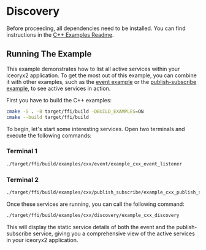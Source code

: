 # Discovery

Before proceeding, all dependencies need to be installed. You can find
instructions in the [C++ Examples Readme](../README.md).

## Running The Example

This example demonstrates how to list all active services within your iceoryx2
application. To get the most out of this example, you can combine it with other
examples, such as the [event example](../event/) or the
[publish-subscribe example](../publish_subscribe/), to see active services in
action.

First you have to build the C++ examples:

```sh
cmake -S . -B target/ffi/build -DBUILD_EXAMPLES=ON
cmake --build target/ffi/build
```

To begin, let's start some interesting services. Open two terminals and execute
the following commands:

### Terminal 1

```sh
./target/ffi/build/examples/cxx/event/example_cxx_event_listener
```

### Terminal 2

```sh
./target/ffi/build/examples/cxx/publish_subscribe/example_cxx_publish_subscribe_subscriber
```

Once these services are running, you can call the following command:

```sh
./target/ffi/build/examples/cxx/discovery/example_cxx_discovery
```

This will display the static service details of both the event and the
publish-subscribe service, giving you a comprehensive view of the active
services in your iceoryx2 application.
